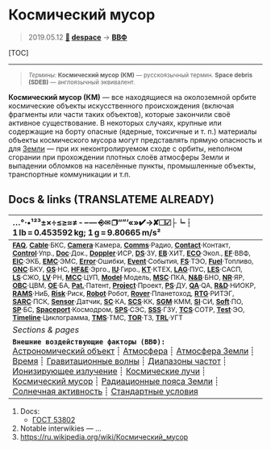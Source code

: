 # Космический мусор
> 2019.05.12 **[🚀](../index/index.md) [despace](index.md)** → **[ВВФ](ef.md)**

[TOC]

---

> <small>*Термины:* **Космический мусор (КМ)** — русскоязычный термин. **Space debris (SDEB)** — англоязычный эквивалент.</small>

**Космический мусор (КМ)** — все находящиеся на околоземной орбите космические объекты искусственного происхождения (включая фрагменты или части таких объектов), которые закончили своё активное существование. В некоторых случаях, крупные или содержащие на борту опасные (ядерные, токсичные и т. п.) материалы объекты космического мусора могут представлять прямую опасность и для [Земли](earth.md) — при их неконтролируемом сходе с орбиты, неполном сгорании при прохождении плотных слоёв атмосферы Земли и выпадении обломков на населённые пункты, промышленные объекты, транспортные коммуникации и т.п.



<p style="page-break-after:always"> </p>

## Docs & links (TRANSLATEME ALREADY)
|…°·•¹²³±×÷≤≥≈≠ ‑ −— ⎆✉ ❐“”’«»✔→✘☐☑├┕┆ 1 lb = 0.453592 kg; 1 g = 9.80665 m/s²|
|:--|
|<small>**[FAQ](faq.md)**, **[Cable](cable.md)**·БКС, **[Camera](camera.md)**·Камера, **[Comms](comms.md)**·Радио, **[Contact](contact.md)**·Контакт, **[Control](control.md)**·Упр., **[Doc](doc.md)**·Док., **[Doppler](doppler.md)**·ИСР, **[DS](ds.md)**·ЗУ, **[EB](eb.md)**·ХИТ, **[ECO](ecology.md)**·Экол., **[EF](ef.md)**·ВВФ, **[ElC](elc.md)**·ЭКБ, **[EMC](emc.md)**·ЭМС, **[Error](error.md)**·Ошибки, **[Event](event.md)**·События, **[FS](fs.md)**·ТЭО, **[Fuel](fuel.md)**·Топливо, **[GNC](gnc.md)**·БКУ, **[GS](scs.md)**·НС, **[HF&E](hfe.md)**·Эрго., **[IU](iu.md)**·Гиро., **[KT](kt.md)**·КТЕХ, **[LAG](lag.md)**·ПУC, **[LES](les.md)**·САСП, **[LS](ls.md)**·СЖО, **[LV](lv.md)**·РН, **[MCC](mcc.md)**·ЦУП, **[Model](model.md)**·Модель, **[MSC](sc.md)**·ПКА, **[N&B](nnb.md)**·БНО, **[NR](nr.md)**·ЯР, **[OBC](obc.md)**·ЦВМ, **[OE](oe.md)**·БА, **[Pat.](патент.md)**·Патент, **[Project](project.md)**·Проект, **[PS](ps.md)**·ДУ, **[QA](quality.md)**·QA, **[R&D](rnd.md)**·НИОКР, **[RAMS](rams.md)**·НиБ, **[Risk](risk.md)**·Риск, **[Robot](robotics.md)**·Робот, **[Rover](rover.md)**·Планетоход, **[RTG](rtg.md)**·РИТЭГ, **[SARC](sarc.md)**·ПСК, **[Sensor](sensor.md)**·Датчик, **[SC](sc.md)**·КА, **[SCS](scs.md)**·КК, **[SGM](sgm.md)**·КММ, **[SI](si.md)**·СИ, **[Soft](soft.md)**·ПО, **[SP](sp.md)**·БС, **[Spaceport](spaceport.md)**·Космодром, **[SPS](sps.md)**·СЭС, **[SSS](sss.md)**·ГЗУ, **[TCS](tcs.md)**·СОТР, **[Test](test.md)**·ЭО, **[Timeline](timeline.md)**·Циклограмма, **[TMS](tms.md)**·ТМС, **[TOR](tor.md)**·ТЗ, **[TRL](trl.md)**·УГТ</small>|
|*Sections & pages*|
|**`Внешние воздействующие факторы (ВВФ):`**<br> [Астрономический объект](aob.md) ┊ [Атмосфера](atmosphere.md) ┊ [Атмосфера Земли](earth_atmo.md) ┊ [Время](time.md) ┊ [Гравитационные волны](gravwave.md) ┊ [Диапазоны частот](rf.md) ┊ [Ионизирующее излучение](ion_rad.md) ┊ [Космические лучи](cr.md) ┊ [Космический мусор](sdeb.md) ┊ [Радиационные пояса Земли](varb.md) ┊ [Солнечная активность](solar_ph.md) ┊ [Стандартные условия](sctp.md) |

   1. Docs:
      - [ГОСТ 53802](гост_53802.md)
   1. Notable interwikies — …
   1. <https://ru.wikipedia.org/wiki/Космический_мусор>

